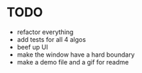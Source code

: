 # TODO
- refactor everything
- add tests for all 4 algos
- beef up UI
- make the window have a hard boundary 
- make a demo file and a gif for readme
